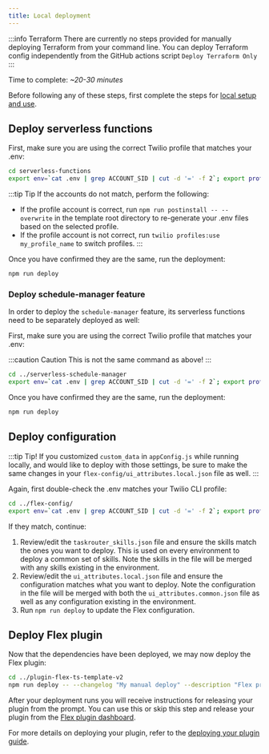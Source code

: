 ```yaml
---
title: Local deployment
---
```


:::info Terraform
There are currently no steps provided for manually deploying Terraform from your command line.  You can deploy Terraform config independently from the GitHub actions script `Deploy Terraform Only`
:::

Time to complete: _~20-30 minutes_

Before following any of these steps, first complete the steps for [local setup and use](/getting-started/run-locally).

## Deploy serverless functions

First, make sure you are using the correct Twilio profile that matches your .env:

```bash
cd serverless-functions
export env=`cat .env | grep ACCOUNT_SID | cut -d '=' -f 2`; export profile=`node ../scripts/print-profile-account.mjs`; echo -e 'serverless: \t' ${env}; echo -e 'profile: \t' ${profile}
```

:::tip Tip
If the accounts do not match, perform the following:
- If the profile account is correct, run `npm run postinstall -- --overwrite` in the template root directory to re-generate your .env files based on the selected profile.
- If the profile account is not correct, run `twilio profiles:use my_profile_name` to switch profiles.
:::

Once you have confirmed they are the same, run the deployment:

```bash
npm run deploy
```

### Deploy schedule-manager feature

In order to deploy the `schedule-manager` feature, its serverless functions need to be separately deployed as well:

First, make sure you are using the correct Twilio profile that matches your .env:

:::caution Caution
This is not the same command as above!
:::

```bash
cd ../serverless-schedule-manager
export env=`cat .env | grep ACCOUNT_SID | cut -d '=' -f 2`; export profile=`node ../scripts/print-profile-account.mjs`; echo -e 'schedule-manager: \t' ${env}; echo -e 'profile: \t' ${profile}
```

Once you have confirmed they are the same, run the deployment:

```bash
npm run deploy
```

## Deploy configuration

:::tip Tip!
If you customized `custom_data` in `appConfig.js` while running locally, and would like to deploy with those settings, be sure to make the same changes in your `flex-config/ui_attributes.local.json` file as well.
:::

Again, first double-check the .env matches your Twilio CLI profile:

```bash
cd ../flex-config/
export env=`cat .env | grep ACCOUNT_SID | cut -d '=' -f 2`; export profile=`node ../scripts/print-profile-account.mjs`; echo -e 'flex-config: \t' ${env}; echo -e 'profile: \t' ${profile}
```

If they match, continue:
1. Review/edit the `taskrouter_skills.json` file and ensure the skills match the ones you want to deploy. This is used on every environment to deploy a common set of skills. Note the skills in the file will be merged with any skills existing in the environment.
1. Review/edit the `ui_attributes.local.json` file and ensure the configuration matches what you want to deploy. Note the configuration in the file will be merged with both the `ui_attributes.common.json` file as well as any configuration existing in the environment.
1. Run `npm run deploy` to update the Flex configuration.

## Deploy Flex plugin

Now that the dependencies have been deployed, we may now deploy the Flex plugin:

```bash
cd ../plugin-flex-ts-template-v2
npm run deploy -- --changelog "My manual deploy" --description "Flex project template"
```

After your deployment runs you will receive instructions for releasing your plugin from the prompt. You can use this or skip this step and release your plugin from the [Flex plugin dashboard](https://flex.twilio.com/admin/plugins).

For more details on deploying your plugin, refer to the [deploying your plugin guide](https://www.twilio.com/docs/flex/plugins#deploying-your-plugin).